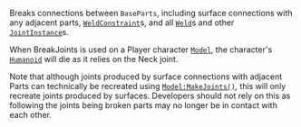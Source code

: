 Breaks connections between `BaseParts`, including surface connections with
any adjacent parts, [`WeldConstraint`](https://create.roblox.com/docs/reference/engine/classes/WeldConstraint)s, and all [`Weld`](https://create.roblox.com/docs/reference/engine/classes/Weld)s and
other [`JointInstance`](https://create.roblox.com/docs/reference/engine/classes/JointInstance)s.

When BreakJoints is used on a Player character [`Model`](https://create.roblox.com/docs/reference/engine/classes/Model), the
character's [`Humanoid`](https://create.roblox.com/docs/reference/engine/classes/Humanoid) will die as it relies on the Neck joint.

Note that although joints produced by surface connections with adjacent
Parts can technically be recreated using [`Model:MakeJoints()`](https://create.roblox.com/docs/reference/engine/classes/Model#MakeJoints), this
will only recreate joints produced by surfaces. Developers should not rely
on this as following the joints being broken parts may no longer be in
contact with each other.
